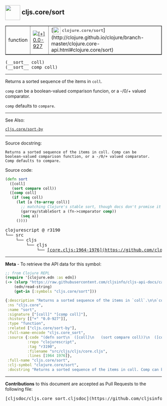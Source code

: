 ## <img width="48px" valign="middle" src="http://i.imgur.com/Hi20huC.png"> cljs.core/sort

 <table border="1">
<tr>

<td>function</td>
<td><a href="https://github.com/cljsinfo/cljs-api-docs/tree/0.0-927"><img valign="middle" alt="[+] 0.0-927" src="https://img.shields.io/badge/+-0.0--927-lightgrey.svg"></a> </td>
<td>
[<img height="24px" valign="middle" src="http://i.imgur.com/1GjPKvB.png"> <samp>clojure.core/sort</samp>](http://clojure.github.io/clojure/branch-master/clojure.core-api.html#clojure.core/sort)
</td>
</tr>
</table>

 <samp>
(__sort__ coll)<br>
</samp>
 <samp>
(__sort__ comp coll)<br>
</samp>

---

Returns a sorted sequence of the items in `coll`.

`comp` can be a boolean-valued comparison funcion, or a -/0/+ valued comparator.

`comp` defaults to `compare`.

---


See Also:

[`cljs.core/sort-by`](cljs.core_sort-by.md)<br>

---

Source docstring:

```
Returns a sorted sequence of the items in coll. Comp can be
boolean-valued comparison function, or a -/0/+ valued comparator.
Comp defaults to compare.
```

Source code:

```clj
(defn sort
  ([coll]
   (sort compare coll))
  ([comp coll]
   (if (seq coll)
     (let [a (to-array coll)]
       ;; matching Clojure's stable sort, though docs don't promise it
       (garray/stableSort a (fn->comparator comp))
       (seq a))
     ())))
```

 <pre>
clojurescript @ r3190
└── src
    └── cljs
        └── cljs
            └── <ins>[core.cljs:1964-1976](https://github.com/clojure/clojurescript/blob/r3190/src/cljs/cljs/core.cljs#L1964-L1976)</ins>
</pre>


---

__Meta__ - To retrieve the API data for this symbol:

```clj
;; from Clojure REPL
(require '[clojure.edn :as edn])
(-> (slurp "https://raw.githubusercontent.com/cljsinfo/cljs-api-docs/catalog/cljs-api.edn")
    (edn/read-string)
    (get-in [:symbols "cljs.core/sort"]))
```

```clj
{:description "Returns a sorted sequence of the items in `coll`.\n\n`comp` can be a boolean-valued comparison funcion, or a -/0/+ valued comparator.\n\n`comp` defaults to `compare`.",
 :ns "cljs.core",
 :name "sort",
 :signature ["[coll]" "[comp coll]"],
 :history [["+" "0.0-927"]],
 :type "function",
 :related ["cljs.core/sort-by"],
 :full-name-encode "cljs.core_sort",
 :source {:code "(defn sort\n  ([coll]\n   (sort compare coll))\n  ([comp coll]\n   (if (seq coll)\n     (let [a (to-array coll)]\n       ;; matching Clojure's stable sort, though docs don't promise it\n       (garray/stableSort a (fn->comparator comp))\n       (seq a))\n     ())))",
          :repo "clojurescript",
          :tag "r3190",
          :filename "src/cljs/cljs/core.cljs",
          :lines [1964 1976]},
 :full-name "cljs.core/sort",
 :clj-symbol "clojure.core/sort",
 :docstring "Returns a sorted sequence of the items in coll. Comp can be\nboolean-valued comparison function, or a -/0/+ valued comparator.\nComp defaults to compare."}

```

---

__Contributions__ to this document are accepted as Pull Requests to the following file:

 <pre>
[cljsdoc/cljs.core_sort.cljsdoc](https://github.com/cljsinfo/cljs-api-docs/blob/master/cljsdoc/cljs.core_sort.cljsdoc)
</pre>

